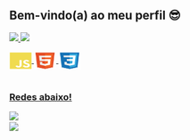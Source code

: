 ## Bem-vindo(a) ao meu perfil 😎

 <div>
   <a href="https://github.com/jp-pinheiro">
   <img height="180em" src="https://github-readme-stats.vercel.app/api?username=jp-pinheiro&show_icons=true&theme=nightowl&include_all_commits=true&count_private=true"/>
   <img height="180em" src="https://github-readme-stats.vercel.app/api/top-langs/?username=jp-pinheiro&layout=compact&langs_count=6&theme=nightowl"/>
</div>
    
<div style="display: inline_block"><br>
  <img align="center" alt="Js" height="30" width="40" src="https://raw.githubusercontent.com/devicons/devicon/master/icons/javascript/javascript-plain.svg">
  <img align="center" alt="HTML" height="30" width="40" src="https://raw.githubusercontent.com/devicons/devicon/master/icons/html5/html5-original.svg">
  <img align="center" alt="CSS" height="30" width="40" src="https://raw.githubusercontent.com/devicons/devicon/master/icons/css3/css3-original.svg">
</div>
 
<br>
 
### Redes abaixo!
 
<div> 
  <a href="https://instagram.com/joa0paulo_" target="_blank">
   <div>
    <img src="https://img.shields.io/badge/-Instagram-%23E4405F?style=for-the-badge&logo=instagram&logoColor=white" target="_blank">
   </div>
  </a> 
  <a href="https://www.linkedin.com/in/jp-pinheiro" target="_blank"><img src="https://img.shields.io/badge/-LinkedIn-%230077B5?style=for-the-badge&logo=linkedin&logoColor=white" target="_blank"></a>
</div>
